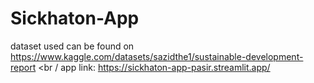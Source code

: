 # Sickhaton-App

dataset used can be found on https://www.kaggle.com/datasets/sazidthe1/sustainable-development-report
<br / app link: https://sickhaton-app-pasir.streamlit.app/

